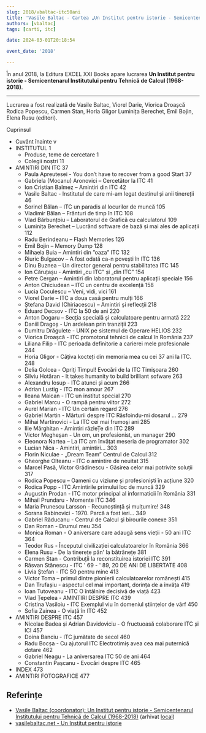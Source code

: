 ```yaml
---
slug: 2018/vbaltac-itc50ani
title: 'Vasile Baltac - Cartea „Un Institut pentru istorie - Semicentenarul Institutului pentru Tehnică de Calcul (1968-2018)”'
authors: [vbaltac]
tags: [carti, itc]

date: 2024-03-01T20:18:54

event_date: '2018'

---
```


În anul 2018, la Editura EXCEL XXI Books apare lucrarea **Un Institut pentru istorie - Semicentenarul Institutului pentru Tehnică de Calcul (1968-2018)**.

<!-- truncate -->

---

Lucrarea a fost realizată de Vasile Baltac, Viorel Darie, Viorica Droașcă
Rodica Popescu, Carmen Stan, Horia Gligor
Luminița Berechet, Emil Bojin, Elena Rusu (editori).

Cuprinsul

- Cuvânt înainte v
- INSTITUTUL 1
  - Produse, teme de cercetare 1
  - Colegii noștri 11
- AMINTIRI DIN ITC 37
  - Paula Apreutesei - You don’t have to recover from a good Start 37
  - Gabriela (Mocanu) Aronovici – Cercetător la ITC 41
  - Ion Cristian Balmez – Amintiri din ITC 42
  - Vasile Baltac - Institutul de care mi-am legat destinul și anii tinereții 46
  - Sorinel Bălan – ITC un paradis al locurilor de muncă 105
  - Vladimir Bălan – Frânturi de timp în ITC 108
  - Vlad Bărbunțoiu – Laboratorul de Grafică cu calculatorul 109
  - Luminița Berechet – Lucrând software de bază și mai ales de aplicații 112
  - Radu Berindeanu – Flash Memories 126
  - Emil Bojin – Memory Dump 128
  - Mihaela Buia – Amintiri din ”oaza” ITC 132
  - Riuric Bulgacov – A fost odată ca-n povești în ITC 136
  - Dinu Buznea – Un director general pentru stabilitatea ITC 145
  - Ion Căruțașu - Amintiri „cu ITC” și „din ITC” 154
  - Petre Cergan – Amintiri din laboratorul pentru aplicații speciale 156
  - Anton Chiciudean – ITC un centru de excelență 158
  - Lucia Coculescu – Veni, vidi, vici 161
  - Viorel Darie – ITC a doua casă pentru mulți 166
  - Ștefana David (Chiriacescu) – Amintiri și reflecții 218
  - Eduard Decsov - ITC la 50 de ani 220
  - Anton Dogaru – Secția specială și calculatoare pentru armată 222
  - Daniil Dragoș - Un ardelean prin tranziții 223
  - Dumitru Drăgulete - UNIX pe sistemul de Operare HELIOS 232
  - Viorica Droașcă - ITC promotorul tehnicii de calcul în România 237
  - Liliana Filip - ITC perioada definitorie a carierei mele profesionale 244
  - Horia Gligor - Câțiva kocteți din memoria mea cu cei 37 ani la ITC. 248
  - Delia Golcea - Opriţi Timpul! Evocări de la ITC Timişoara 260
  - Silviu Hotăran - It takes humanity to build brilliant sofware 263
  - Alexandru Iosup - ITC atunci și acum 266
  - Adrian Lustig - ITC mon amour 267
  - Ileana Maican - ITC un institut special 270
  - Gabriel Marcu - O rampă pentru viitor 272
  - Aurel Marian - ITC Un certain regard 276
  - Gabriel Martin - Mărturii despre ITC Răsfoindu-mi dosarul … 279
  - Mihai Martinovici - La ITC cei mai frumoși ani 285
  - Ilie Mărghitan - Amintiri răzleȚe din ITC 289
  - Victor Megheșan - Un om, un profesionist, un manager 290
  - Eleonora Nartea – La ITC am învăţat meseria de programator 302
  - Lucian Nica - Amintiri, amintiri... 303
  - Florin Niculae - „Dream Team” Centrul de Calcul 312
  - Gheorghe Olteanu - ITC o amintire de neuitat 315
  - Marcel Pasă, Victor Grădinescu - Găsirea celor mai potrivite soluții 317
  - Rodica Popescu – Oameni cu viziune și profesioniști în acțiune 320
  - Rodica Popp - ITC Amintirile primului loc de muncă 329
  - Augustin Prodan - ITC motor principal al informaticii în România 331
  - Mihail Prundaru - Momente ITC 346
  - Maria Prunescu Larsson - Recunoștință și mulțumire! 348
  - Sorana Rabinovici - 1970. Parcă a fost ieri... 349
  - Gabriel Răducanu - Centrul de Calcul şi birourile conexe 351
  - Dan Roman - Drumul meu 354
  - Monica Roman - O aniversare care adaugă sens vieții - 50 ani ITC 364
  - Teodor Rus - Începutul civilizației calculatoarelor în România 366
  - Elena Rusu - De la tinerețe pân' la bătrânețe 381
  - Carmen Stan - Contribuții la reconstituirea istoriei ITC 391
  - Răsvan Stănescu - ITC ' 69 - ' 89, 20 DE ANI DE LIBERTATE 408
  - Livia Ștefan - ITC 50 pentru mine 413
  - Victor Toma – primul dintre pionierii calculatoarelor românești 415
  - Dan Trufașiu - aspectul cel mai important, dorința de a învăța 419
  - Ioan Tutoveanu - ITC O întâlnire decisivă de viață 423
  - Vlad Țepelea - AMINTIRI DESPRE ITC 439
  - Cristina Vasiloiu - ITC Exemplul viu în domeniul științelor de vârf 450
  - Sofia Zainea - O viață în ITC 452
- AMINTIRI DESPRE ITC 457
  - Nicolae Badea și Adrian Davidoviciu - O fructuoasă colaborare ITC și ICI 457
  - Doina Banciu - ITC jumătate de secol 460
  - Radu Bocșa - Cu ajutorul ITC Electrotimiș avea cea mai puternică dotare 462
  - Gabriel Neagu - La aniversarea ITC 50 de ani 464
  - Constantin Pașcanu - Evocări despre ITC 465
- INDEX 473
- AMINTIRI FOTOGRAFICE 477

## Referințe

- [Vasile Baltac (coordonator): Un Institut pentru istorie - Semicentenarul Institutului pentru Tehnică de Calcul (1968-2018)](https://www.agir.ro/carte/un-institut-pentru-istorie-semicentenarul-institutului-pentru-tehnica-de-calcul-1968-2018-123155.html) (arhivat [local](https://cronica-it.github.io/arhiva/#2018))
- [vasilebaltac.net - Un Institut pentru istorie](https://www.itc50ani.vasilebaltac.net/)
